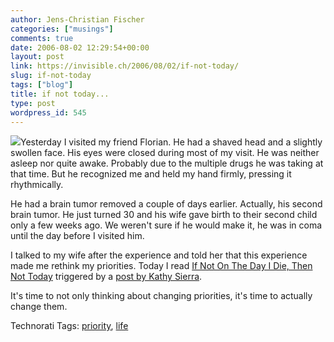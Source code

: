```yaml
---
author: Jens-Christian Fischer
categories: ["musings"]
comments: true
date: 2006-08-02 12:29:54+00:00
layout: post
link: https://invisible.ch/2006/08/02/if-not-today/
slug: if-not-today
tags: ["blog"]
title: if not today...
type: post
wordpress_id: 545
---
```


[![](https://static.flickr.com/17/22134449_e058aa41b9_m.jpg)](https://flickr.com/photos/xip/22134449/)Yesterday I visited my friend Florian. He had a shaved head and a slightly swollen face. His eyes were closed during most of my visit. He was neither asleep nor quite awake. Probably due to the multiple drugs he was taking at that time. But he recognized me and held my hand firmly, pressing it rhythmically.

He had a brain tumor removed a couple of days earlier. Actually, his second brain tumor. He just turned 30 and his wife gave birth to their second child only a few weeks ago. We weren't sure if he would make it, he was in coma until the day before I visited him.

I talked to my wife after the experience and told her that this experience made me rethink my priorities. Today I read [If Not On The Day I Die, Then Not Today][1] triggered by a [post by Kathy Sierra][2]. 

It's time to not only thinking about changing priorities, it's time to actually change them.


[1]: https://evelynrodriguez.typepad.com/crossroads_dispatches/2005/08/if_not_on_the_d.html
[2]: https://headrush.typepad.com/creating_passionate_users/2006/06/a_day_for_fun.html


Technorati Tags: [priority](https://www.technorati.com/tag/priority), [life](https://www.technorati.com/tag/life)
